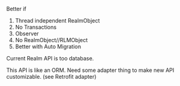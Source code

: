 Better if

1. Thread independent RealmObject
2. No Transactions
3. Observer
4. No RealmObject//RLMObject
5. Better with Auto Migration

Current Realm API is too database.

This API is like an ORM.
Need some adapter thing to make new API customizable. (see Retrofit adapter)
